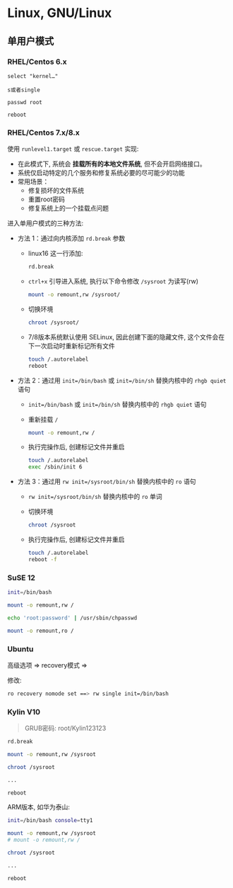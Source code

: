 # Linux, GNU/Linux

## 单用户模式

### RHEL/Centos 6.x

```
select "kernel…"

s或者single

passwd root

reboot
```
 
### RHEL/Centos 7.x/8.x

使用 `runlevel1.target` 或 `rescue.target` 实现: 

* 在此模式下, 系统会 **挂载所有的本地文件系统**, 但不会开启网络接口。
* 系统仅启动特定的几个服务和修复系统必要的尽可能少的功能
* 常用场景：
    * 修复损坏的文件系统
    * 重置root密码
    * 修复系统上的一个挂载点问题

进入单用户模式的三种方法:

* 方法 1：通过向内核添加 `rd.break` 参数

    * linux16 这一行添加:

        ```sh
        rd.break
        ```

    * `ctrl+x` 引导进入系统, 执行以下命令修改 `/sysroot` 为读写(rw)

        ```sh
        mount -o remount,rw /sysroot/
        ```

    * 切换环境
    
        ```sh
        chroot /sysroot/
        ```

    * 7/8版本系统默认使用 SELinux, 因此创建下面的隐藏文件, 这个文件会在下一次启动时重新标记所有文件
    
        ```sh
        touch /.autorelabel
        reboot
        ```

* 方法 2：通过用 `init=/bin/bash` 或 `init=/bin/sh` 替换内核中的 `rhgb quiet` 语句

    * `init=/bin/bash` 或 `init=/bin/sh` 替换内核中的 `rhgb quiet` 语句

    * 重新挂载 `/`
    
        ```sh
        mount -o remount,rw /
        ```

    * 执行完操作后, 创建标记文件并重启

        ```sh
        touch /.autorelabel
        exec /sbin/init 6
        ```

* 方法 3：通过用 `rw init=/sysroot/bin/sh` 替换内核中的 `ro` 语句

    * `rw init=/sysroot/bin/sh` 替换内核中的 `ro` 单词

    * 切换环境

        ```sh
        chroot /sysroot
        ```

    * 执行完操作后, 创建标记文件并重启

        ```sh
        touch /.autorelabel
        reboot -f
        ```

### SuSE 12

```sh
init=/bin/bash

mount -o remount,rw /

echo 'root:password' | /usr/sbin/chpasswd

mount -o remount,ro /
```

### Ubuntu

高级选项 => recovery模式 => 

修改: 

```sh
ro recovery nomode set ==> rw single init=/bin/bash
```

### Kylin V10

> GRUB密码: root/Kylin123123

```sh
rd.break

mount -o remount,rw /sysroot

chroot /sysroot

...

reboot
```

ARM版本, 如华为泰山:

```sh
init=/bin/bash console=tty1

mount -o remount,rw /sysroot
# mount -o remount,rw /

chroot /sysroot

...

reboot
```



